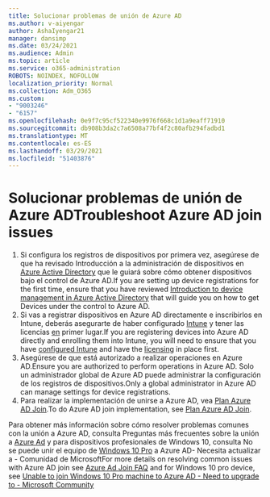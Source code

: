 ```yaml
---
title: Solucionar problemas de unión de Azure AD
ms.author: v-aiyengar
author: AshaIyengar21
manager: dansimp
ms.date: 03/24/2021
ms.audience: Admin
ms.topic: article
ms.service: o365-administration
ROBOTS: NOINDEX, NOFOLLOW
localization_priority: Normal
ms.collection: Adm_O365
ms.custom:
- "9003246"
- "6157"
ms.openlocfilehash: 0e9f7c95cf522340e9976f668c1d1a9eaff71910
ms.sourcegitcommit: db908b3da2c7a6508a77bf4f2c80afb294fadbd1
ms.translationtype: MT
ms.contentlocale: es-ES
ms.lasthandoff: 03/29/2021
ms.locfileid: "51403876"
---
```

# <a name="troubleshoot-azure-ad-join-issues"></a><span data-ttu-id="1cf9b-102">Solucionar problemas de unión de Azure AD</span><span class="sxs-lookup"><span data-stu-id="1cf9b-102">Troubleshoot Azure AD join issues</span></span>

1. <span data-ttu-id="1cf9b-103">Si configura los registros de dispositivos por primera vez, asegúrese de que ha revisado Introducción a la administración de dispositivos en [Azure Active Directory](https://docs.microsoft.com/azure/active-directory/devices/overview) que le guiará sobre cómo obtener dispositivos bajo el control de Azure AD.</span><span class="sxs-lookup"><span data-stu-id="1cf9b-103">If you are setting up device registrations for the first time, ensure that you have reviewed [Introduction to device management in Azure Active Directory](https://docs.microsoft.com/azure/active-directory/devices/overview) that will guide you on how to get Devices under the control to Azure AD.</span></span> 
1. <span data-ttu-id="1cf9b-104">Si vas a registrar dispositivos en Azure AD directamente e inscribirlos en Intune, deberás asegurarte de haber configurado [Intune](https://docs.microsoft.com/mem/intune/enrollment/device-enrollment) y tener las licencias [en](https://docs.microsoft.com/mem/intune/fundamentals/licenses-assign) primer lugar.</span><span class="sxs-lookup"><span data-stu-id="1cf9b-104">If you are registering devices into Azure AD directly and enrolling them into Intune, you will need to ensure that you have [configured Intune](https://docs.microsoft.com/mem/intune/enrollment/device-enrollment) and have the [licensing](https://docs.microsoft.com/mem/intune/fundamentals/licenses-assign) in place first.</span></span>
1. <span data-ttu-id="1cf9b-105">Asegúrese de que está autorizado a realizar operaciones en Azure AD.</span><span class="sxs-lookup"><span data-stu-id="1cf9b-105">Ensure you are authorized to perform operations in Azure AD.</span></span> <span data-ttu-id="1cf9b-106">Solo un administrador global de Azure AD puede administrar la configuración de los registros de dispositivos.</span><span class="sxs-lookup"><span data-stu-id="1cf9b-106">Only a global administrator in Azure AD can manage settings for device registrations.</span></span>
1. <span data-ttu-id="1cf9b-107">Para realizar la implementación de unirse a Azure AD, vea [Plan Azure AD Join](https://docs.microsoft.com/azure/active-directory/devices/azureadjoin-plan).</span><span class="sxs-lookup"><span data-stu-id="1cf9b-107">To do Azure AD join implementation, see [Plan Azure AD Join](https://docs.microsoft.com/azure/active-directory/devices/azureadjoin-plan).</span></span>

<span data-ttu-id="1cf9b-108">Para obtener más información sobre cómo resolver problemas comunes con la unión a Azure AD, consulta Preguntas más frecuentes sobre la unión a [Azure Ad](https://docs.microsoft.com/azure/active-directory/devices/faq#azure-ad-join-faq) y para dispositivos profesionales de Windows 10, consulta No se puede unir el equipo de [Windows 10 Pro](https://answers.microsoft.com/en-us/msoffice/forum/msoffice_install-mso_win10-mso_365hp/unable-to-join-windows-10-pro-machine-to-azure-ad/abb1ca7d-b317-45ec-a628-e1c10eae2900) a Azure AD- Necesita actualizar a - Comunidad de Microsoft</span><span class="sxs-lookup"><span data-stu-id="1cf9b-108">For more details on resolving  common issues with Azure AD join see [Azure Ad Join FAQ](https://docs.microsoft.com/azure/active-directory/devices/faq#azure-ad-join-faq) and for Windows 10 pro device, see [Unable to join Windows 10 Pro machine to Azure AD - Need to upgrade to - Microsoft Community](https://answers.microsoft.com/en-us/msoffice/forum/msoffice_install-mso_win10-mso_365hp/unable-to-join-windows-10-pro-machine-to-azure-ad/abb1ca7d-b317-45ec-a628-e1c10eae2900)</span></span>
